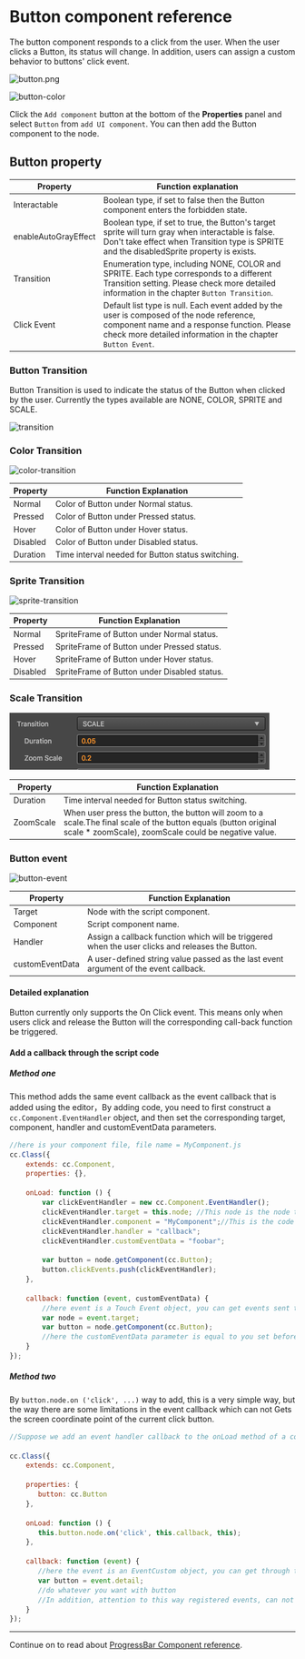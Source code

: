 # Button component reference

The button component responds to a click from the user. When the user clicks a Button, its status will change. In addition, users can assign a custom behavior to buttons' click event.

![button.png](./button/button.png)

![button-color](./button/button-color.png)

Click the `Add component` button at the bottom of the **Properties** panel and select `Button` from `add UI component`. You can then add the Button component to the node.

## Button property

| Property |   Function explanation
| -------------- | ----------- |
|Interactable| Boolean type, if set to false then the Button component enters the forbidden state.
|enableAutoGrayEffect| Boolean type, if set to true, the Button's target sprite will turn gray when interactable is false. Don't  take effect when Transition type is SPRITE and the disabledSprite property is exists.
|Transition| Enumeration type, including NONE, COLOR and SPRITE. Each type corresponds to a different Transition setting. Please check more detailed information in the chapter `Button Transition`.
|Click Event| Default list type is null. Each event added by the user is composed of the node reference, component name and a response function. Please check more detailed information in the chapter `Button Event`.


### Button Transition
Button Transition is used to indicate the status of the Button when clicked by the user. Currently the types available are NONE, COLOR, SPRITE and SCALE.

![transition](./button/transition.png)

### Color Transition

![color-transition](./button/color-transition.png)


| Property |   Function Explanation
| -------------- | ----------- |
|Normal| Color of Button under Normal status.
|Pressed| Color of Button under Pressed status.
|Hover| Color of Button under Hover status.
|Disabled| Color of Button under Disabled status.
|Duration| Time interval needed for Button status switching.

### Sprite Transition

![sprite-transition](./button/sprite-transition.png)

| Property |   Function Explanation
| -------------- | ----------- |
|Normal| SpriteFrame of Button under Normal status.
|Pressed| SpriteFrame of Button under Pressed status.
|Hover| SpriteFrame of Button under Hover status.
|Disabled| SpriteFrame of Button under Disabled status.

### Scale Transition

![scaleTransition](./button/scaleTransition.png)

| Property |   Function Explanation
| -------------- | ----------- |
|Duration| Time interval needed for Button status switching.
|ZoomScale| When user press the button, the button will zoom to a scale.The final scale of the button  equals (button original scale * zoomScale), zoomScale could be negative value.

### Button event

![button-event](./button/button-event.png)


| Property       | Function Explanation                                                                             |
| --------------  | -----------                                                                                      |
| Target          | Node with the script component.                                                                  |
| Component       | Script component name.                                                                           |
| Handler         | Assign a callback function which will be triggered when the user clicks and releases the Button. |
| customEventData | A user-defined string value passed as the last event argument of the event callback.             |
  

#### Detailed explanation

Button currently only supports the On Click event. This means only when users click and release the Button will the corresponding call-back function be triggered.

#### Add a callback through the script code

##### Method one

This method adds the same event callback as the event callback that is added using the editor，By adding code, you need to first construct a `cc.Component.EventHandler` object, and then set the corresponding target, component, handler and customEventData parameters.

```js
//here is your component file, file name = MyComponent.js 
cc.Class({
    extends: cc.Component,
    properties: {},
    
    onLoad: function () {
        var clickEventHandler = new cc.Component.EventHandler();
        clickEventHandler.target = this.node; //This node is the node to which your event handler code component belongs
        clickEventHandler.component = "MyComponent";//This is the code file name
        clickEventHandler.handler = "callback";
        clickEventHandler.customEventData = "foobar";

        var button = node.getComponent(cc.Button);
        button.clickEvents.push(clickEventHandler);
    },

    callback: function (event, customEventData) {
        //here event is a Touch Event object, you can get events sent to the event node node
        var node = event.target;
        var button = node.getComponent(cc.Button);
        //here the customEventData parameter is equal to you set before the "foobar"
    }
});
```

##### Method two

By `button.node.on ('click', ...)` way to add, this is a very simple way, but the way there are some limitations in the event callback which can not
Gets the screen coordinate point of the current click button.

```js
//Suppose we add an event handler callback to the onLoad method of a component and handle the event in the callback function:

cc.Class({
    extends: cc.Component,
	
    properties: {
       button: cc.Button
    },
    
    onLoad: function () {
       this.button.node.on('click', this.callback, this);
    },
    
    callback: function (event) {
       //here the event is an EventCustom object, you can get through the event.detail Button component
       var button = event.detail;
       //do whatever you want with button
       //In addition, attention to this way registered events, can not pass customEventData
    }
});
```

---

Continue on to read about [ProgressBar Component reference](progress.md).

